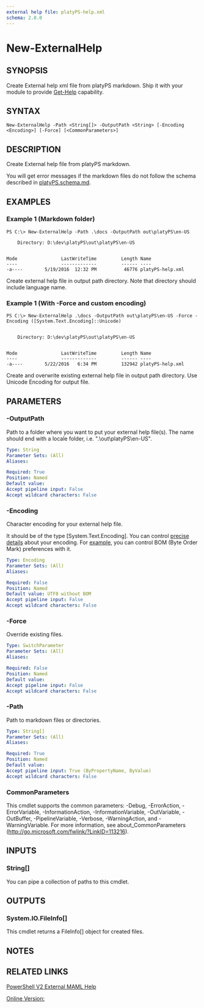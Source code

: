 ```yaml
---
external help file: platyPS-help.xml
schema: 2.0.0
---
```


# New-ExternalHelp
## SYNOPSIS
Create External help xml file from platyPS markdown. 
Ship it with your module to provide [Get-Help](https://msdn.microsoft.com/en-us/library/dd878343.aspx) capability.

## SYNTAX

```
New-ExternalHelp -Path <String[]> -OutputPath <String> [-Encoding <Encoding>] [-Force] [<CommonParameters>]
```

## DESCRIPTION
Create External help file from platyPS markdown.

You will get error messages if the markdown files do not follow the schema described in
[platyPS.schema.md](https://github.com/PowerShell/platyPS/blob/master/platyPS.schema.md).

## EXAMPLES

### Example 1 (Markdown folder)
```
PS C:\> New-ExternalHelp -Path .\docs -OutputPath out\platyPS\en-US

    Directory: D:\dev\platyPS\out\platyPS\en-US


Mode                LastWriteTime         Length Name
----                -------------         ------ ----
-a----        5/19/2016  12:32 PM          46776 platyPS-help.xml
```

Create external help file in output path directory.
Note that directory should include language name.

### Example 1 (With -Force and custom encoding)
```
PS C:\> New-ExternalHelp .\docs -OutputPath out\platyPS\en-US -Force -Encoding ([System.Text.Encoding]::Unicode)


    Directory: D:\dev\platyPS\out\platyPS\en-US


Mode                LastWriteTime         Length Name
----                -------------         ------ ----
-a----        5/22/2016   6:34 PM         132942 platyPS-help.xml
```

Create and overwrite existing external help file in output path directory.
Use Unicode Encoding for output file.

## PARAMETERS

### -OutputPath
Path to a folder where you want to put your external help file(s).
The name should end with a locale folder, i.e. ".\out\platyPS\en-US".

```yaml
Type: String
Parameter Sets: (All)
Aliases: 

Required: True
Position: Named
Default value: 
Accept pipeline input: False
Accept wildcard characters: False
```

### -Encoding
Character encoding for your external help file.

It should be of the type \[System.Text.Encoding\].
You can control [precise details](https://msdn.microsoft.com/en-us/library/ms404377.aspx) about your encoding.
For [example](http://stackoverflow.com/questions/5596982/using-powershell-to-write-a-file-in-utf-8-without-the-bom), 
you can control BOM (Byte Order Mark) preferences with it.

```yaml
Type: Encoding
Parameter Sets: (All)
Aliases: 

Required: False
Position: Named
Default value: UTF8 without BOM
Accept pipeline input: False
Accept wildcard characters: False
```

### -Force
Override existing files.

```yaml
Type: SwitchParameter
Parameter Sets: (All)
Aliases: 

Required: False
Position: Named
Default value: 
Accept pipeline input: False
Accept wildcard characters: False
```

### -Path
Path to markdown files or directories.

```yaml
Type: String[]
Parameter Sets: (All)
Aliases: 

Required: True
Position: Named
Default value: 
Accept pipeline input: True (ByPropertyName, ByValue)
Accept wildcard characters: False
```

### CommonParameters
This cmdlet supports the common parameters: -Debug, -ErrorAction, -ErrorVariable, -InformationAction, -InformationVariable, -OutVariable, -OutBuffer, -PipelineVariable, -Verbose, -WarningAction, and -WarningVariable. For more information, see about_CommonParameters (http://go.microsoft.com/fwlink/?LinkID=113216).

## INPUTS

### String[]
You can pipe a collection of paths to this cmdlet.

## OUTPUTS

### System.IO.FileInfo[]
This cmdlet returns a FileInfo[] object for created files.

## NOTES

## RELATED LINKS

[PowerShell V2 External MAML Help](https://blogs.msdn.microsoft.com/powershell/2008/12/24/powershell-v2-external-maml-help/)

[Online Version:](https://github.com/PowerShell/platyPS/blob/master/docs/New-ExternalHelp.md)





